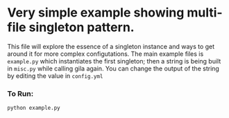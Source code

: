 # Very simple example showing multi-file singleton pattern.

This file will explore the essence of a singleton instance and ways to get around it for more complex configutations.
The main example files is `example.py` which instantiates the first singleton; then a string is being built in `misc.py` while calling gila again.
You can change the output of the string by editing the value in `config.yml`

### To Run:
```
python example.py
```